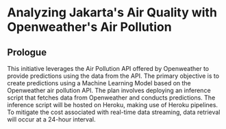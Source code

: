 # Analyzing Jakarta's Air Quality with Openweather's Air Pollution

## Prologue
This initiative leverages the Air Pollution API offered by Openweather to provide predictions using the data from the API. The primary objective is to create predictions using a Machine Learning Model based on the Openweather air pollution API. The plan involves deploying an inference script that fetches data from Openweather and conducts predictions. The inference script will be hosted on Heroku, making use of Heroku pipelines. To mitigate the cost associated with real-time data streaming, data retrieval will occur at a 24-hour interval.